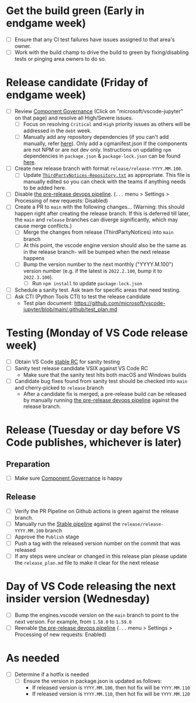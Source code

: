 # Get the build green (Early in endgame week)

- [ ] Ensure that any CI test failures have issues assigned to that area's owner.
- [ ] Work with the build champ to drive the build to green by fixing/disabling tests or pinging area owners to do so.

# Release candidate (Friday of endgame week)
-   [ ] Review [Component Governance](https://dev.azure.com/monacotools/Monaco/_componentGovernance/191876) (Click on "microsoft/vscode-jupyter" on that page) and resolve all High/Severe issues.
    -   [ ] Focus on resolving `Critical` and `High` priority issues as others will be addressed in the `debt` week.
    -   [ ] Manually add any repository dependencies (if you can't add manually, refer [here](https://docs.opensource.microsoft.com/tools/cg/features/cgmanifest/)). Only add a cgmanifest.json if the components are not NPM or are not dev only.
        Instructions on updating `npm` dependencies in `package.json` & `package-lock.json` can be found [here](https://github.com/microsoft/vscode-jupyter/wiki/Resolving-Component-Governance-and-Dependabot-issues-(updating-package-lock.json)).
-   [ ] Create new release branch with format `release/release-YYYY.MM.100`.
    -   [ ] Update [`ThirdPartyNotices-Repository.txt`](https://github.com/Microsoft/vscode-jupyter/blob/main/ThirdPartyNotices-Repository.txt) as appropriate. This file is manually edited so you can check with the teams if anything needs to be added here.
-   [ ] Disable [the pre-release devops pipeline](https://dev.azure.com/monacotools/Monaco/_build?definitionId=283). (`...` menu > Settings > Processing of new requests: Disabled)
-   [ ] Create a PR to `main` with the following changes... (Warning: this should happen right after creating the release branch. If this is deferred till later, the `main` and `release` branches can diverge significantly, which may cause merge conflicts.)
    -   [ ] Merge the changes from release (ThirdPartyNotices) into `main` branch
    -   [ ] At this point, the vscode engine version should also be the same as in the release branch- will be bumped when the next release happens
    -   [ ] Bump the version number to the next monthly ("YYYY.M.100") version number (e.g. if the latest is `2022.2.100`, bump it to `2022.3.100`).
        -   [ ] Run `npm install` to update `package-lock.json`
-   [ ] Schedule a sanity test. Ask team for specific areas that need testing.
-   [ ] Ask CTI (Python Tools CTI) to test the release candidate
    -   Test plan document: https://github.com/microsoft/vscode-jupyter/blob/main/.github/test_plan.md

# Testing (Monday of VS Code release week)

-  [ ] Obtain VS Code [stable RC](https://builds.code.visualstudio.com/builds/stable) for sanity testing
-  [ ] Sanity test release candidate VSIX against VS Code RC
   -   Make sure that the sanity test hits both macOS and Windows builds
-  [ ] Candidate bug fixes found from sanity test should be checked into `main` and cherry-picked to `release` branch
   -   After a candidate fix is merged, a pre-release build can be released by manually running [the pre-release devops pipeline](https://dev.azure.com/monacotools/Monaco/_build?definitionId=283) against the release branch.

# Release (Tuesday or day before VS Code publishes, whichever is later)

## Preparation

-   [ ] Make sure [Component Governance](https://dev.azure.com/monacotools/Monaco/_componentGovernance/191876) is happy

## Release

-   [ ] Verify the PR Pipeline on Github actions is green against the release branch.
-   [ ] Manually run the [Stable pipeline](https://dev.azure.com/monacotools/Monaco/_build?definitionId=284) against the `release/release-YYYY.MM.100` branch
-   [ ] Approve the `Publish` stage
-   [ ] Push a tag with the released version number on the commit that was released
-   [ ] If any steps were unclear or changed in this release plan please update the `release_plan.md` file to make it clear for the next release

# Day of VS Code releasing the next insider version (Wednesday)
-   [ ] Bump the engines.vscode version on the `main` branch to point to the next version. For example, from `1.58.0` to `1.59.0`
-   [ ] Reenable [the pre-release devops pipeline](https://dev.azure.com/monacotools/Monaco/_build?definitionId=283) (`...` menu > Settings > Processing of new requests: Enabled)

# As needed

-   [ ] Determine if a hotfix is needed
    -   [ ] Ensure the version in package.json is updated as follows:
        * If released version is `YYYY.MM.100`, then hot fix will be `YYYY.MM.110`
        * If released version is `YYYY.MM.110`, then hot fix will be `YYYY.MM.120`

